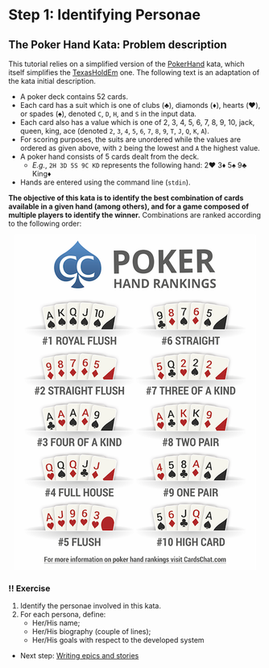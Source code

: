 # Step 1: Identifying Personae

## The Poker Hand Kata: Problem description

This tutorial relies on a simplified version of the [PokerHand](https://codingdojo.org/kata/PokerHands/) kata, which 
itself simplifies the [TexasHoldEm](https://codingdojo.org/kata/TexasHoldEm/) one. The following text is an adaptation 
of the kata initial description.

  - A poker deck contains 52 cards. 
  - Each card has a suit which is one of clubs (:clubs:), diamonds (:diamonds:), hearts (:hearts:), or spades 
    (:spades:), denoted `C`, `D`, `H`, and `S` in the input data. 
  - Each card also has a value which is one of 2, 3, 4, 5, 6, 7, 8, 9, 10, jack, queen, king, ace (denoted `2`, `3`, 
    `4`, `5`, `6`, `7`, `8`, `9`, `T`, `J`, `Q`, `K`, `A`). 
  - For scoring purposes, the suits are unordered while the values are ordered as given above, with `2` being the lowest 
    and `A` the highest value.
  - A poker hand consists of 5 cards dealt from the deck.
    - _E.g._, `2H 3D 5S 9C KD` represents the following hand: 2:hearts: 3:diamonds: 5:spades: 9:clubs: King:diamonds:
  - Hands are entered using the command line (`stdin`).

**The objective of this kata is to identify the best combination of cards available in a given hand (among others), and 
for a game composed of multiple players to identify the winner.** Combinations are ranked according to the following 
order:

<div align="center">

![](../pics/hands.png)

</div>


### :bangbang: Exercise

  1. Identify the personae involved in this kata.
  2. For each persona, define:
      - Her/His name;
      - Her/His biography (couple of lines);
      - Her/His goals with respect to the developed system
    
   
  * Next step: [Writing epics and stories](./step2.md)